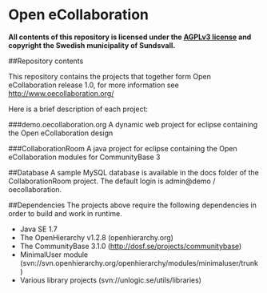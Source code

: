 Open eCollaboration
==============

**All contents of this repository is licensed under the [AGPLv3 license](http://www.gnu.org/licenses/agpl-3.0.txt) and copyright the Swedish municipality of Sundsvall.**

##Repository contents

This repository contains the projects that together form Open eCollaboration release 1.0, for more information see http://www.oecollaboration.org/

Here is a brief description of each project:

###demo.oecollaboration.org
A dynamic web project for eclipse containing the Open eCollaboration design

###CollaborationRoom
A java project for eclipse containing the Open eCollaboration modules for CommunityBase 3

##Database
A sample MySQL database is available in the docs folder of the CollaborationRoom project. The default login is admin@demo / oecollaboration.

##Dependencies
The projects above require the following dependencies in order to build and work in runtime.

* Java SE 1.7
* The OpenHierarchy v1.2.8 (openhierarchy.org)
* The CommunityBase 3.1.0 (http://dosf.se/projects/communitybase)
* MinimalUser module (svn://svn.openhierarchy.org/openhierarchy/modules/minimaluser/trunk)
* Various library projects (svn://unlogic.se/utils/libraries)
